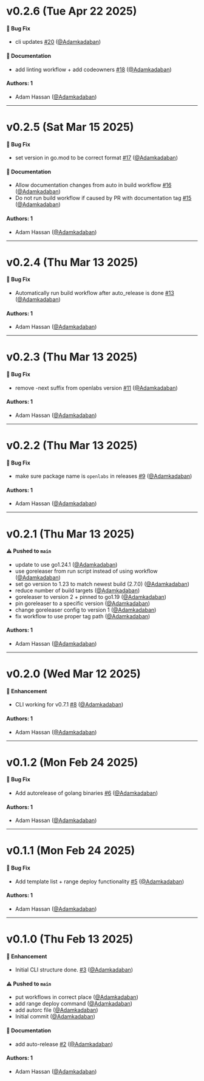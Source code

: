 # v0.2.6 (Tue Apr 22 2025)

#### 🐛 Bug Fix

- cli updates [#20](https://github.com/OpenLabsHQ/CLI/pull/20) ([@Adamkadaban](https://github.com/Adamkadaban))

#### 📝 Documentation

- add linting workflow + add codeowners [#18](https://github.com/OpenLabsHQ/CLI/pull/18) ([@Adamkadaban](https://github.com/Adamkadaban))

#### Authors: 1

- Adam Hassan ([@Adamkadaban](https://github.com/Adamkadaban))

---

# v0.2.5 (Sat Mar 15 2025)

#### 🐛 Bug Fix

- set version in go.mod to be correct format [#17](https://github.com/OpenLabsHQ/CLI/pull/17) ([@Adamkadaban](https://github.com/Adamkadaban))

#### 📝 Documentation

- Allow documentation changes from auto in build workflow [#16](https://github.com/OpenLabsHQ/CLI/pull/16) ([@Adamkadaban](https://github.com/Adamkadaban))
- Do not run build workflow if caused by PR with documentation tag [#15](https://github.com/OpenLabsHQ/CLI/pull/15) ([@Adamkadaban](https://github.com/Adamkadaban))

#### Authors: 1

- Adam Hassan ([@Adamkadaban](https://github.com/Adamkadaban))

---

# v0.2.4 (Thu Mar 13 2025)

#### 🐛 Bug Fix

- Automatically run build workflow after auto_release is done [#13](https://github.com/OpenLabsHQ/CLI/pull/13) ([@Adamkadaban](https://github.com/Adamkadaban))

#### Authors: 1

- Adam Hassan ([@Adamkadaban](https://github.com/Adamkadaban))

---

# v0.2.3 (Thu Mar 13 2025)

#### 🐛 Bug Fix

- remove -next suffix from openlabs version [#11](https://github.com/OpenLabsHQ/CLI/pull/11) ([@Adamkadaban](https://github.com/Adamkadaban))

#### Authors: 1

- Adam Hassan ([@Adamkadaban](https://github.com/Adamkadaban))

---

# v0.2.2 (Thu Mar 13 2025)

#### 🐛 Bug Fix

- make sure package name is `openlabs` in releases [#9](https://github.com/OpenLabsHQ/CLI/pull/9) ([@Adamkadaban](https://github.com/Adamkadaban))

#### Authors: 1

- Adam Hassan ([@Adamkadaban](https://github.com/Adamkadaban))

---

# v0.2.1 (Thu Mar 13 2025)

#### ⚠️ Pushed to `main`

- update to use go1.24.1 ([@Adamkadaban](https://github.com/Adamkadaban))
- use goreleaser from run script instead of using workflow ([@Adamkadaban](https://github.com/Adamkadaban))
- set go version to 1.23 to match newest build (2.7.0) ([@Adamkadaban](https://github.com/Adamkadaban))
- reduce number of build targets ([@Adamkadaban](https://github.com/Adamkadaban))
- goreleaser to version 2 + pinned to go1.19 ([@Adamkadaban](https://github.com/Adamkadaban))
- pin goreleaser to a specific version ([@Adamkadaban](https://github.com/Adamkadaban))
- change goreleaser config to version 1 ([@Adamkadaban](https://github.com/Adamkadaban))
- fix workflow to use proper tag path ([@Adamkadaban](https://github.com/Adamkadaban))

#### Authors: 1

- Adam Hassan ([@Adamkadaban](https://github.com/Adamkadaban))

---

# v0.2.0 (Wed Mar 12 2025)

#### 🚀 Enhancement

- CLI working for v0.7.1 [#8](https://github.com/OpenLabsHQ/CLI/pull/8) ([@Adamkadaban](https://github.com/Adamkadaban))

#### Authors: 1

- Adam Hassan ([@Adamkadaban](https://github.com/Adamkadaban))

---

# v0.1.2 (Mon Feb 24 2025)

#### 🐛 Bug Fix

- Add autorelease of golang binaries [#6](https://github.com/OpenLabsHQ/CLI/pull/6) ([@Adamkadaban](https://github.com/Adamkadaban))

#### Authors: 1

- Adam Hassan ([@Adamkadaban](https://github.com/Adamkadaban))

---

# v0.1.1 (Mon Feb 24 2025)

#### 🐛 Bug Fix

- Add template list + range deploy functionality [#5](https://github.com/OpenLabsHQ/CLI/pull/5) ([@Adamkadaban](https://github.com/Adamkadaban))

#### Authors: 1

- Adam Hassan ([@Adamkadaban](https://github.com/Adamkadaban))

---

# v0.1.0 (Thu Feb 13 2025)

#### 🚀 Enhancement

- Initial CLI structure done. [#3](https://github.com/OpenLabsHQ/CLI/pull/3) ([@Adamkadaban](https://github.com/Adamkadaban))

#### ⚠️ Pushed to `main`

- put workflows in correct place ([@Adamkadaban](https://github.com/Adamkadaban))
- add range deploy command ([@Adamkadaban](https://github.com/Adamkadaban))
- add autorc file ([@Adamkadaban](https://github.com/Adamkadaban))
- Initial commit ([@Adamkadaban](https://github.com/Adamkadaban))

#### 📝 Documentation

- add auto-release [#2](https://github.com/OpenLabsHQ/CLI/pull/2) ([@Adamkadaban](https://github.com/Adamkadaban))

#### Authors: 1

- Adam Hassan ([@Adamkadaban](https://github.com/Adamkadaban))
